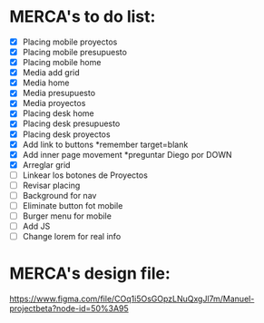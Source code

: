 # MERCA's to do list:

- [x] Placing mobile proyectos
- [x] Placing mobile presupuesto
- [x] Placing mobile home
- [x] Media add grid
- [x] Media home
- [x] Media presupuesto
- [x] Media proyectos
- [x] Placing desk home
- [x] Placing desk presupuesto
- [x] Placing desk proyectos
- [x] Add link to buttons *remember target=blank
- [x] Add inner page movement *preguntar Diego por DOWN
- [x] Arreglar grid
- [ ] Linkear los botones de Proyectos
- [ ] Revisar placing
- [ ] Background for nav
- [ ] Eliminate button fot mobile
- [ ] Burger menu for mobile
- [ ] Add JS
- [ ] Change lorem for real info

# MERCA's design file:
https://www.figma.com/file/COq1i5OsGOpzLNuQxgJl7m/Manuel-projectbeta?node-id=50%3A95